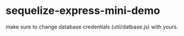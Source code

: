 # sequelize-express-mini-demo
make sure to change database credentials (util/datbase.js) with yours.

